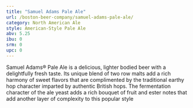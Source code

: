 ```yaml
---
title: "Samuel Adams Pale Ale"
url: /boston-beer-company/samuel-adams-pale-ale/
category: North American Ale
style: American-Style Pale Ale
abv: 5.25
ibu: 0
srm: 0
upc: 0
---
```

Samuel Adams® Pale Ale is a delicious, lighter bodied beer with a delightfully fresh taste. Its unique blend of two row malts add a rich harmony of sweet flavors that are complimented by the traditional earthy hop character imparted by authentic British hops. The fermentation character of the ale yeast adds a rich bouquet of fruit and ester notes that add another layer of complexity to this popular style
